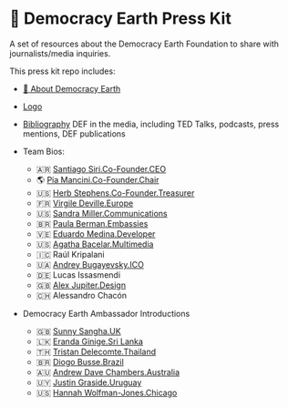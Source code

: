 # 🌿 Democracy Earth Press Kit
A set of resources about the Democracy Earth Foundation to share with journalists/media inquiries.

This press kit repo includes: 

- [🌿 About Democracy Earth](https://github.com/DemocracyEarth/press-kit/blob/master/About-DEF.md#about-democracy-earth-foundation)
- [Logo](https://github.com/DemocracyEarth/press-kit/blob/master/logo.md)
- [Bibliography](https://github.com/DemocracyEarth/ambassadors/blob/master/Bibliography.md#democracy-earth-foundation-) DEF in the media, including TED Talks, podcasts, press mentions, DEF publications

- Team Bios: 
   - 🇦🇷 [Santiago Siri.Co-Founder.CEO](https://github.com/DemocracyEarth/press-kit/blob/master/%F0%9F%87%A6%F0%9F%87%B7Santi%20Siri.md#democracy-earth-foundation-)
   - 🌎 [Pia Mancini.Co-Founder.Chair](https://github.com/DemocracyEarth/press-kit/blob/master/%F0%9F%8C%8EPia%20Mancini.md#democracy-earth-foundaton-)
   - 🇺🇸 [Herb Stephens.Co-Founder.Treasurer](https://github.com/DemocracyEarth/press-kit/blob/master/%F0%9F%87%BA%F0%9F%87%B8Herb%20Stephens.md#democracy-earth-foundation-) 
   - 🇫🇷 [Virgile Deville.Europe](https://github.com/DemocracyEarth/press-kit/blob/master/%F0%9F%87%AB%F0%9F%87%B7Virgile%20Deville.md#democracy-earth-foundation-)
   - 🇺🇸 [Sandra Miller.Communications](https://github.com/DemocracyEarth/press-kit/blob/master/%F0%9F%87%BA%F0%9F%87%B8Sandra%20Miller.md#democracy-earth-foundation-) 
   - 🇧🇷 [Paula Berman.Embassies](https://github.com/DemocracyEarth/press-kit/blob/master/%F0%9F%87%A7%F0%9F%87%B7Paula%20Berman.md#democracy-earth-foundation-)
   - 🇻🇪 [Eduardo Medina.Developer](https://github.com/DemocracyEarth/press-kit/blob/master/%F0%9F%87%BB%F0%9F%87%AAEduardo%20Medina.md#democracy-earth-foundation-)
   - 🇺🇸 [Agatha Bacelar.Multimedia](https://github.com/DemocracyEarth/press-kit/blob/master/%F0%9F%87%A7%F0%9F%87%B7%F0%9F%87%BA%F0%9F%87%B8Agatha%20Bacelar.md#democracy-earth-foundation-)
   - 🇮🇨 Raúl Kripalani 
   - 🇺🇦 [Andrey Bugayevsky.ICO](https://github.com/DemocracyEarth/press-kit/blob/master/%F0%9F%87%BA%F0%9F%87%A6Andrey%20Bugayevsky.md#democracy-earth-foundation-)
   - 🇩🇪 Lucas Issasmendi
   - 🇬🇧 [Alex Jupiter.Design](https://github.com/DemocracyEarth/press-kit/blob/master/%F0%9F%87%AC%F0%9F%87%A7AlexJupiter.md#democracy-earth-foundation-)
   - 🇨🇭 Alessandro Chacón
  
- Democracy Earth Ambassador Introductions
   - 🇬🇧 [Sunny Sangha.UK](https://words.democracy.earth/meet-our-new-ambassador-eranda-ginige-from-sri-lanka-ec6f704c1422)
   - 🇱🇰 [Eranda Ginige.Sri Lanka](https://words.democracy.earth/meet-our-new-ambassador-eranda-ginige-from-sri-lanka-ec6f704c1422)
   - 🇹🇭 [Tristan Delecomte.Thailand](https://words.democracy.earth/where-ecopolitics-meets-cryptopolitics-fe0e1e338a44)
   - 🇧🇷 [Diogo Busse.Brazil](https://words.democracy.earth/democracy-earth-announces-our-newest-ambassador-in-brazil-3f03bb7295e8)
   - 🇦🇺 [Andrew Dave Chambers.Australia](https://words.democracy.earth/democracyearthambassadorperthandrewdavechambers-24929535e471)
   - 🇺🇾 [Justin Graside.Uruguay](https://words.democracy.earth/democracy-earth-chicago-ambassador-hannah-wolfman-jones-wants-your-vote-on-the-blockchain-9e900a2bbc2b)
   - 🇺🇸 [Hannah Wolfman-Jones.Chicago](https://words.democracy.earth/democracy-earth-chicago-ambassador-hannah-wolfman-jones-wants-your-vote-on-the-blockchain-9e900a2bbc2b)
   
   
   
   
   
